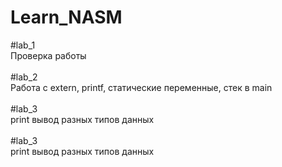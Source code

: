 # Learn_NASM

#lab_1 </br>
Проверка работы</br>
</br>
#lab_2 </br>
Работа с extern, printf, статические переменные, стек в main</br>
</br>
#lab_3 </br>
print вывод разных типов данных</br>
</br>
#lab_3 </br>
print вывод разных типов данных</br>
</br>



